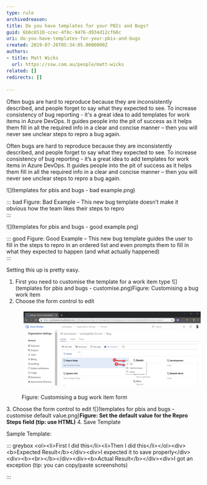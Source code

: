```yaml
---
type: rule
archivedreason: 
title: Do you have templates for your PBIs and Bugs?
guid: 6b0c6510-ccec-4f8c-9476-d934d12cf60c
uri: do-you-have-templates-for-your-pbis-and-bugs
created: 2019-07-26T05:34:05.0000000Z
authors:
- title: Matt Wicks
  url: https://ssw.com.au/people/matt-wicks
related: []
redirects: []

---
```


Often bugs are hard to reproduce because they are inconsistently described, and people forget to say what they expected to see. To increase consistency of bug reporting - it's a great idea to add templates for work items in Azure DevOps. It guides people into the pit of success as it helps them fill in all the required info in a clear and concise manner – then you will never see unclear steps to repro a bug again. 


<!--endintro-->

Often bugs are hard to reproduce because they are inconsistently described, and people forget to say what they expected to see. To increase consistency of bug reporting - it’s a great idea to add templates for work items in Azure DevOps. It guides people into the pit of success as it helps them fill in all the required info in a clear and concise manner – then you will never see unclear steps to repro a bug again.

![](templates for pbis and bugs - bad example.png)

::: bad
Figure: Bad Example – This new bug template doesn’t make it obvious how the team likes their steps to repro  
:::

![](templates for pbis and bugs - good example.png)

::: good
Figure: Good Example – This new bug template guides the user to fill in the steps to repro in an ordered list and even prompts them to fill in what they expected to happen (and what actually happened)  
:::

Setting this up is pretty easy.

1. First you need to customise the template for a work item type ![](templates for pbis and bugs - customise.png)Figure: Customising a bug work item
2. Choose the form control to edit
<dd class="ssw15-rteElement-FigureNormal">         <img src="templates for pbis and bugs - customise form.png" alt="templates for pbis and bugs - customise form.png" style="margin:5px;width:808px;">
         
Figure: Customising a bug work item form</dd>
3. Choose the form control to edit ![](templates for pbis and bugs - customise default value.png)**Figure: Set the default value for the Repro Steps field (tip: use HTML)**
4. Save Template


Sample Template:

::: greybox
&lt;ol&gt;&lt;li&gt;First I did this&lt;/li&gt;&lt;li&gt;Then I did this&lt;/li&gt;&lt;/ol&gt;&lt;div&gt;&lt;b&gt;Expected Result&lt;/b&gt;&lt;/div&gt;&lt;div&gt;I expected it to save properly&lt;/div&gt;&lt;div&gt;&lt;b&gt;&lt;br&gt;&lt;/b&gt;&lt;/div&gt;&lt;div&gt;&lt;b&gt;Actual Result&lt;/b&gt;&lt;/div&gt;&lt;div&gt;I got an exception (tip: you can copy/paste screenshots)

:::
